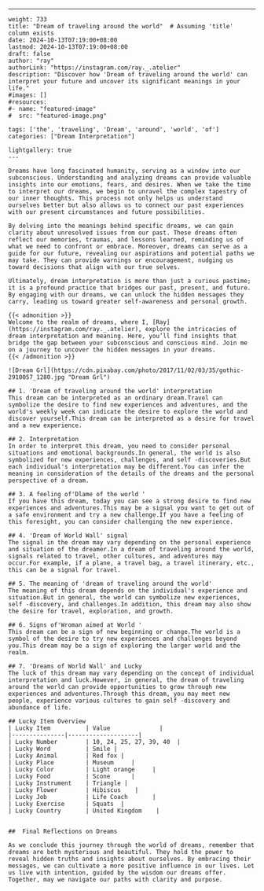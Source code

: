 ---
    weight: 733
    title: "Dream of traveling around the world"  # Assuming 'title' column exists
    date: 2024-10-13T07:19:00+08:00
    lastmod: 2024-10-13T07:19:00+08:00
    draft: false
    author: "ray"
    authorLink: "https://instagram.com/ray._.atelier"
    description: "Discover how 'Dream of traveling around the world' can interpret your future and uncover its significant meanings in your life."
    #images: []
    #resources:
    #- name: "featured-image"
    #  src: "featured-image.png"
    
    tags: ['the', 'traveling', 'Dream', 'around', 'world', 'of']
    categories: ["Dream Interpretation"]
    
    lightgallery: true
    ---
    
    Dreams have long fascinated humanity, serving as a window into our subconscious. Understanding and analyzing dreams can provide valuable insights into our emotions, fears, and desires. When we take the time to interpret our dreams, we begin to unravel the complex tapestry of our inner thoughts. This process not only helps us understand ourselves better but also allows us to connect our past experiences with our present circumstances and future possibilities.
    
    By delving into the meanings behind specific dreams, we can gain clarity about unresolved issues from our past. These dreams often reflect our memories, traumas, and lessons learned, reminding us of what we need to confront or embrace. Moreover, dreams can serve as a guide for our future, revealing our aspirations and potential paths we may take. They can provide warnings or encouragement, nudging us toward decisions that align with our true selves.
    
    Ultimately, dream interpretation is more than just a curious pastime; it is a profound practice that bridges our past, present, and future. By engaging with our dreams, we can unlock the hidden messages they carry, leading us toward greater self-awareness and personal growth.
    
    {{< admonition >}}
    Welcome to the realm of dreams, where I, [Ray](https://instagram.com/ray._.atelier), explore the intricacies of dream interpretation and meaning. Here, you’ll find insights that bridge the gap between your subconscious and conscious mind. Join me on a journey to uncover the hidden messages in your dreams.
    {{< /admonition >}}
    
    ![Dream Grl](https://cdn.pixabay.com/photo/2017/11/02/03/35/gothic-2910057_1280.jpg "Dream Grl")
    
    ## 1. 'Dream of traveling around the world' interpretation
    This dream can be interpreted as an ordinary dream.Travel can symbolize the desire to find new experiences and adventures, and the world's weekly week can indicate the desire to explore the world and discover yourself.This dream can be interpreted as a desire for travel and a new experience.
    
    ## 2. Interpretation
    In order to interpret this dream, you need to consider personal situations and emotional backgrounds.In general, the world is also symbolized for new experiences, challenges, and self -discoveries.But each individual's interpretation may be different.You can infer the meaning in consideration of the details of the dreams and the personal perspective of a dream.
    
    ## 3. A feeling of'Dlame of the world '
    If you have this dream, today you can see a strong desire to find new experiences and adventures.This may be a signal you want to get out of a safe environment and try a new challenge.If you have a feeling of this foresight, you can consider challenging the new experience.
    
    ## 4. 'Dream of World Wall' signal
    The signal in the dream may vary depending on the personal experience and situation of the dreamer.In a dream of traveling around the world, signals related to travel, other cultures, and adventures may occur.For example, if a plane, a travel bag, a travel itinerary, etc., this can be a signal for travel.
    
    ## 5. The meaning of 'dream of traveling around the world'
    The meaning of this dream depends on the individual's experience and situation.But in general, the world can symbolize new experiences, self -discovery, and challenges.In addition, this dream may also show the desire for travel, exploration, and growth.
    
    ## 6. Signs of'Wroman aimed at World '
    This dream can be a sign of new beginning or change.The world is a symbol of the desire to try new experiences and challenges beyond you.This dream may be a sign of exploring the larger world and the realm.
    
    ## 7. 'Dreams of World Wall' and Lucky
    The luck of this dream may vary depending on the concept of individual interpretation and luck.However, in general, the dream of traveling around the world can provide opportunities to grow through new experiences and adventures.Through this dream, you may meet new people, experience various cultures to gain self -discovery and abundance of life.
    
    ## Lucky Item Overview
    | Lucky Item          | Value              |
    |---------------|--------------------|
    | Lucky Number        | 10, 24, 25, 27, 39, 40  |
    | Lucky Word          | Smile |
    | Lucky Animal        | Red fox |
    | Lucky Place         | Museum     |
    | Lucky Color         | Light orange     |
    | Lucky Food          | Scone      |
    | Lucky Instrument    | Triangle |
    | Lucky Flower        | Hibiscus    |
    | Lucky Job           | Life Coach       |
    | Lucky Exercise      | Squats  |
    | Lucky Country       | United Kingdom    |
    
    
    ##  Final Reflections on Dreams
    
    As we conclude this journey through the world of dreams, remember that dreams are both mysterious and beautiful. They hold the power to reveal hidden truths and insights about ourselves. By embracing their messages, we can cultivate a more positive influence in our lives. Let us live with intention, guided by the wisdom our dreams offer. Together, may we navigate our paths with clarity and purpose.
    